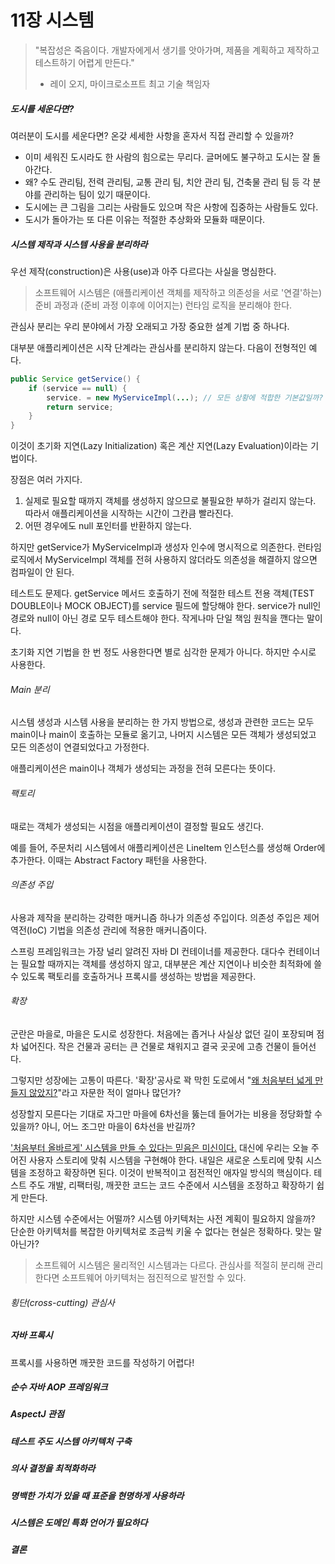 # 11장 시스템

> "복잡성은 죽음이다. 개발자에게서 생기를 앗아가며, 제품을 계획하고 제작하고 테스트하기 어렵게 만든다."
>
> - 레이 오지, 마이크로소프트 최고 기술 책임자



##### 도시를 세운다면?

여러분이 도시를 세운다면? 온갖 세세한 사항을 혼자서 직접 관리할 수 있을까?

* 이미 세워진 도시라도 한 사람의 힘으로는 무리다. 글머에도 불구하고 도시는 잘 돌아간다.
* 왜? 수도 관리팀, 전력 관리팀, 교통 관리 팀, 치안 관리 팀, 건축물 관리 팀 등 각 분야를 관리하는 팀이 있기 때문이다.
* 도시에는 큰 그림을 그리는 사람들도 있으며 작은 사항에 집중하는 사람들도 있다.
* 도시가 돌아가는 또 다른 이유는 적절한 추상화와 모듈화 때문이다.



##### 시스템 제작과 시스템 사용을 분리하라

우선 제작(construction)은 사용(use)과 아주 다르다는 사실을 명심한다.

> 소프트웨어 시스템은 (애플리케이션 객체를 제작하고 의존성을 서로 '연결'하는) 준비 과정과 (준비 과정 이후에 이어지는) 런타임 로직을 분리해야 한다.

관심사 분리는 우리 분야에서 가장 오래되고 가장 중요한 설계 기법 중 하나다.

대부분 애플리케이션은 시작 단계라는 관심사를 분리하지 않는다. 다음이 전형적인 예다.

```java
public Service getService() {
    if (service == null) {
        service. = new MyServiceImpl(...); // 모든 상황에 적합한 기본값일까?
        return service;
    }
}
```

이것이 초기화 지연(Lazy Initialization) 혹은 계산 지연(Lazy Evaluation)이라는 기법이다.

장점은 여러 가지다.

1. 실제로 필요할 때까지 객체를 생성하지 않으므로 불필요한 부하가 걸리지 않는다. 따라서 애플리케이션을 시작하는 시간이 그칸큼 빨라진다.
2. 어떤 경우에도 null 포인터를 반환하지 않는다.

하지만 getService가 MyServiceImpl과 생성자 인수에 명시적으로 의존한다. 런타임 로직에서 MyServiceImpl 객체를 전혀 사용하지 않더라도 의존성을 해결하지 않으면 컴파일이 안 된다.

테스트도 문제다. getService 메서드 호출하기 전에 적절한 테스트 전용 객체(TEST DOUBLE이나 MOCK OBJECT)를 service 필드에 할당해야 한다. service가 null인 경로와 null이 아닌 경로 모두 테스트해야 한다. 작게나마 단일 책임 원칙을 깬다는 말이다.

초기화 지연 기법을 한 번 정도 사용한다면 별로 심각한 문제가 아니다. 하지만 수시로 사용한다.



###### Main 분리

시스템 생성과 시스템 사용을 분리하는 한 가지 방법으로, 생성과 관련한 코드는 모두 main이나 main이 호출하는 모듈로 옮기고, 나머지 시스템은 모든 객체가 생성되었고 모든 의존성이 연결되었다고 가정한다.

애플리케이션은 main이나 객체가 생성되는 과정을 전혀 모른다는 뜻이다.



###### 팩토리

때로는 객체가 생성되는 시점을 애플리케이션이 결정할 필요도 생긴다.

예를 들어, 주문처리 시스템에서 애플리케이션은 LineItem 인스턴스를 생성해 Order에 추가한다. 이때는 Abstract Factory 패턴을 사용한다.



###### 의존성 주입

사용과 제작을 분리하는 강력한 매커니즘 하나가 의존성 주입이다. 의존성 주입은 제어역전(IoC) 기법을 의존성 관리에 적용한 매커니즘이다.

스프링 프레임워크는 가장 널리 알려진 자바 DI 컨테이너를 제공한다.
대다수 컨테이너는 필요할 때까지는 객체를 생성하지 않고, 대부분은 계산 지연이나 비슷한 최적화에 쓸 수 있도록 팩토리를 호출하거나 프록시를 생성하는 방법을 제공한다.



###### 확장

군란은 마을로, 마을은 도시로 성장한다. 처음에는 좁거나 사실상 없던 길이 포장되며 점차 넓어진다. 작은 건물과 공터는 큰 건물로 채워지고 결국 곳곳에 고층 건물이 들어선다.

그렇지만 성장에는 고통이 따른다. '확장'공사로 꽉 막힌 도로에서 "<u>왜 처음부터 넓게 만들지 않았지?</u>"라고 자문한 적이 얼마나 많던가?

성장할지 모른다는 기대로 자그만 마을에 6차선을 뚫는데 들어가는 비용을 정당화할 수 있을까? 아니, 어느 조그만 마을이 6차선을 반길까?

<u>'처음부터 올바르게' 시스템을 만들 수 있다는 믿음은 미신이다.</u> 대신에 우리는 오늘 주어진 사용자 스토리에 맞춰 시스템을 구현해야 한다. 내일은 새로운 스토리에 맞춰 시스템을 조정하고 확장하면 된다. 이것이 반복적이고 점전적인 애자일 방식의 핵심이다. 테스트 주도 개발, 리팩터링, 깨끗한 코드는 코드 수준에서 시스템을 조정하고 확장하기 쉽게 만든다.

하지만 시스템 수준에서는 어떨까? 시스템 아키텍처는 사전 계획이 필요하지 않을까? 단순한 아키텍처를 복잡한 아키텍처로 조금씩 키울 수 없다는 현실은 정확하다. 맞는 말 아닌가?

> 소프트웨어 시스템은 물리적인 시스템과는 다르다. 관심사를 적절히 분리해 관리한다면 소프트웨어 아키텍처는 점진적으로 발전할 수 있다.



###### 횡단(cross-cutting) 관심사



##### 자바 프록시

프록시를 사용하면 깨끗한 코드를 작성하기 어렵다!



##### 순수 자바 AOP 프레임워크

##### AspectJ 관점

##### 테스트 주도 시스템 아키텍처 구축

##### 의사 결정을 최적화하라

##### 명백한 가치가 있을 때 표준을 현명하게 사용하라

##### 시스템은 도메인 특화 언어가 필요하다

##### 결론



​	